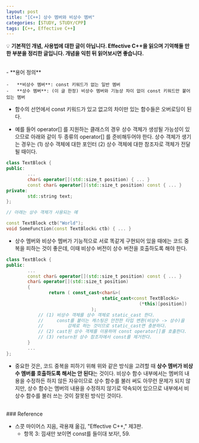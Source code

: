 ```yaml
---
layout: post
title: "[C++] 상수 멤버와 비상수 멤버"
categories: [STUDY, STUDY/CPP]
tags: [C++, Effective C++]
---
```


💡 **기본적인 개념, 사용법에 대한 글이 아닙니다. Effective C++을 읽으며 기억해둘 만한 부분을 정리한 글입니다. 개념을 익힌 뒤 읽어보시면 좋습니다.**

<br>
-   **용어 정의**
    
    -   **비상수 멤버**: const 키워드가 없는 일반 멤버
    -   **상수 멤버**: (이 글 한정) 비상수 멤버와 기능상 차이 없이 const 키워드만 붙어 있는 멤버

-   함수의 선언에서 const 키워드가 있고 없고의 차이만 있는 함수들은 오버로딩이 된다.
    
-   예를 들어 operator\[\] 를 지원하는 클래스의 경우 상수 객체가 생성될 가능성이 있으므로 아래와 같이 두 종류의 operator\[\] 를 준비해두어야 한다. 상수 객체가 생기는 경우는 (1) 상수 객체에 대한 포인터 (2) 상수 객체에 대한 참조자로 객체가 전달될 때이다.
    

```cpp
class TextBlock {
public:
        ...
        char& operator[](std::size_t position) { ... }
        const char& operator[](std::size_t position) const { ... }
private:
        std::string text;
};

// 아래는 상수 객체가 사용되는 예

const TextBlock ctb("World");
void SomeFunction(const TextBlock& ctb) { ... }
```

-   상수 멤버와 비상수 멤버가 기능적으로 서로 똑같게 구현되어 있을 때에는 코드 중복을 피하는 것이 좋은데, 이때 비상수 버전이 상수 버전을 호출하도록 해야 한다.

```cpp
class TextBlock {
public:
        ...
        const char& operator[](std::size_t position) const { ... }
        char& operator[](std::size_t position)
        {
                return ( const_cast<char&>(
                                    static_cast<const TextBlock&>
                                                  (*this)[position])
                                );
            // (1) 비상수 객체를 상수 객체로 static_cast 한다.
            //     const를 붙이는 캐스팅은 안전한 타입 변환(비상수 -> 상수)을
            //         강제로 하는 것이므로 static_cast면 충분하다.
            // (2) cast된 상수 객체를 이용하여 const operator[]를 호출한다.
            // (3) return된 상수 참조자에서 const를 제거한다.
        }
        ...
};
```

-   중요한 것은, 코드 중복을 피하기 위해 위와 같은 방식을 고려할 때 **상수 멤버가 비상수 멤버를 호출하도록 해서는 안 된다**는 것이다. 비상수 함수 내부에서는 멤버의 내용을 수정하든 하지 않든 자유이므로 상수 함수를 불러 써도 아무런 문제가 되지 않지만, 상수 함수는 멤버의 내용을 수정하지 않기로 약속되어 있으므로 내부에서 비상수 함수를 불러 쓰는 것이 잘못된 방식인 것이다.

<br>
### Reference

-   스콧 마이어스 지음, 곽용재 옮김, "Effective C++," 제3판.
    -   항목 3: 낌새만 보이면 const를 들이대 보자!, 59.
